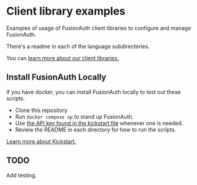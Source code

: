 # Client library examples

Examples of usage of FusionAuth client libraries to configure and manage FusionAuth. 

There's a readme in each of the language subdirectories.

You can [learn more about our client libraries.](https://fusionauth.io/docs/v1/tech/client-libraries/)

## Install FusionAuth Locally

If you have docker, you can install FusionAuth locally to test out these scripts.

* Clone this repository
* Run `docker compose up` to stand up FusionAuth.
* Use [the API key found in the kickstart file](/kickstart/kickstart.json#L8) whenever one is needed.
* Review the README in each directory for how to run the scripts.

[Learn more about Kickstart.](https://fusionauth.io/docs/v1/tech/installation-guide/kickstart)

## TODO

Add testing.

